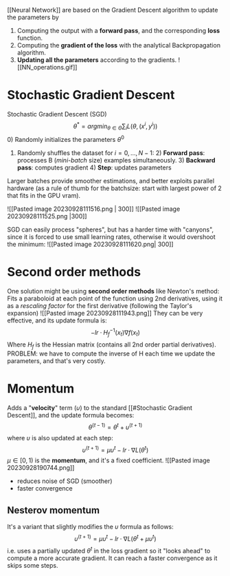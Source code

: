 [[Neural Network]] are based on the Gradient Descent algorithm to update the parameters by
1) Computing the output with a **forward pass**, and the corresponding **loss** function.
2) Computing the **gradient of the loss** with the analytical Backpropagation algorithm.
3) **Updating all the parameters** according to the gradients.
![[NN_operations.gif]]
# Stochastic Gradient Descent
Stochastic Gradient Descent (SGD)
$$\theta^{*}=argmin_{\theta \in \Theta} \sum_{i}L(\theta,(x^{i}, y^i)) $$
0) Randomly initializes the parameters $\theta^{0}$
1) Randomly shuffles the dataset
for $i=0,...,N-1$: 
	2) **Forward pass**: processes B  (_mini-batch_ size) examples simultaneously. 
	3) **Backward pass**: computes gradient
	4) **Step**: updates parameters 

Larger batches provide smoother estimations, and better exploits parallel hardware (as a rule of thumb for the batchsize: start with largest power of 2 that fits in the GPU vram).

![[Pasted image 20230928111516.png | 300]]
![[Pasted image 20230928111525.png |300]]

SGD can easily process "spheres", but has a harder time with "canyons", since it is forced to use small learning rates, otherwise it would overshoot the minimum:
![[Pasted image 20230928111620.png| 300]]
# Second order methods
One solution might be using **second order methods** like Newton's method:
Fits a paraboloid at each point of the function using 2nd derivatives, using it as a _rescaling factor_ for the first derivative (following the Taylor's expansion)
![[Pasted image 20230928111943.png]]
They can be very effective, and its update formula is: $$-lr \cdot H_{f}^{-1}(x_{t})\nabla f(x_{t})$$Where $H_f$ is the Hessian matrix (contains all 2nd order partial derivatives).
PROBLEM: we have to compute the inverse of H each time we update the parameters, and that's very costly.

# Momentum
Adds a "**velocity**" term ($\upsilon$) to the standard [[#Stochastic Gradient Descent]], and the update formula becomes:
$$\theta^{(t-1)}=\theta^{t}+\upsilon^{(t+1)}$$
where $\upsilon$ is also updated at each step: 
$$\upsilon^{(t+1)}=\mu \upsilon^{t}-lr\cdot \nabla L(\theta^{t})$$
$\mu \in [0,1)$ is the **momentum**, and it's a fixed coefficient.
![[Pasted image 20230928190744.png]]
- reduces noise of SGD (smoother)
- faster convergence
## Nesterov momentum
It's a variant that slightly modifies the $\upsilon$ formula as follows:
$$\upsilon^{(t+1)}=\mu \upsilon^{t}-lr\cdot \nabla L(\theta^{t} + \mu \upsilon^{t})$$
i.e. uses a partially updated $\theta^{t}$ in the loss gradient so it "looks ahead" to compute a more accurate gradient.
It can reach a faster convergence as it skips some steps.

